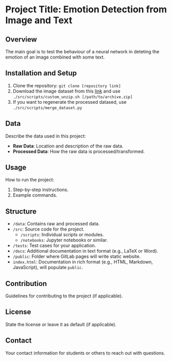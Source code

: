 # Project Title: Emotion Detection from Image and Text

## Overview
The main goal is to test the behaviour of a neural network in deteting the emotion of an image combined with some text.

## Installation and Setup
1. Clone the repository: `git clone [repository link]`
2. Download the image dataset from this [link](https://www.kaggle.com/datasets/msambare/fer2013?resource=download) and use `./src/scripts/custom_unzip.sh [/path/to/archive.zip]`
3. If you want to regenerate the processed datased, use `./src/scripts/merge_dataset.py`

## Data
Describe the data used in this project:
- **Raw Data**: Location and description of the raw data.
- **Processed Data**: How the raw data is processed/transformed.

## Usage
How to run the project:
1. Step-by-step instructions.
2. Example commands.

## Structure
- `/data`: Contains raw and processed data.
- `/src`: Source code for the project.
  - `/scripts`: Individual scripts or modules.
  - `/notebooks`: Jupyter notebooks or similar.
- `/tests`: Test cases for your application.
- `/docs`: Additional documentation in text format (e.g., LaTeX or Word).
- `/public`: Folder where GitLab pages will write static website. 
- `index.html`: Documentation in rich format (e.g., HTML, Markdown, JavaScript), will populate `public`.

## Contribution
Guidelines for contributing to the project (if applicable).

## License
State the license or leave it as default (if applicable).

## Contact
Your contact information for students or others to reach out with questions.
